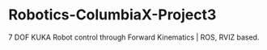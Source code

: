 # Robotics-ColumbiaX-Project3
7 DOF KUKA Robot control through Forward Kinematics | ROS, RVIZ based.
